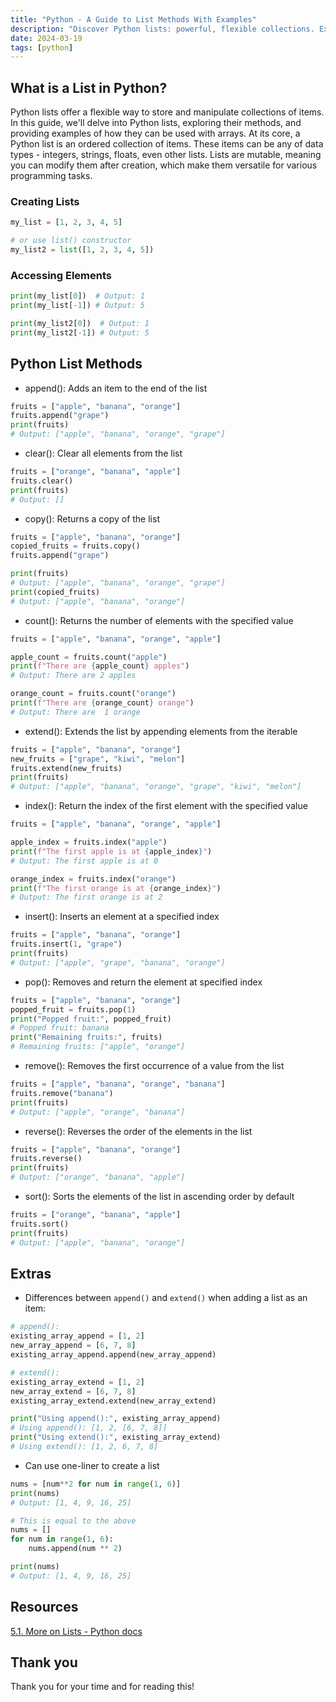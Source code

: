 ```yaml
---
title: "Python - A Guide to List Methods With Examples"
description: "Discover Python lists: powerful, flexible collections. Explore methods, creation, and manipulation for efficient programming."
date: 2024-03-19
tags: [python]
---
```


## What is a List in Python?

Python lists offer a flexible way to store and manipulate collections of items. In this guide, we'll delve into Python lists, exploring their methods, and providing examples of how they can be used with arrays. At its core, a Python list is an ordered collection of items. These items can be any of data types - integers, strings, floats, even other lists. Lists are mutable, meaning you can modify them after creation, which make them versatile for various programming tasks.

### Creating Lists

```python
my_list = [1, 2, 3, 4, 5]

# or use list() constructor
my_list2 = list([1, 2, 3, 4, 5])
```

### Accessing Elements

```python
print(my_list[0])  # Output: 1
print(my_list[-1]) # Output: 5

print(my_list2[0])  # Output: 1
print(my_list2[-1]) # Output: 5
```

## Python List Methods

- append(): Adds an item to the end of the list

```python
fruits = ["apple", "banana", "orange"]
fruits.append("grape")
print(fruits)
# Output: ["apple", "banana", "orange", "grape"]
```

- clear(): Clear all elements from the list

```python
fruits = ["orange", "banana", "apple"]
fruits.clear()
print(fruits)
# Output: []
```

- copy(): Returns a copy of the list

```python
fruits = ["apple", "banana", "orange"]
copied_fruits = fruits.copy()
fruits.append("grape")

print(fruits)
# Output: ["apple", "banana", "orange", "grape"]
print(copied_fruits)
# Output: ["apple", "banana", "orange"]
```

- count(): Returns the number of elements with the specified value

```python
fruits = ["apple", "banana", "orange", "apple"]

apple_count = fruits.count("apple")
print(f"There are {apple_count} apples")
# Output: There are 2 apples

orange_count = fruits.count("orange")
print(f"There are {orange_count} orange")
# Output: There are  1 orange
```

- extend(): Extends the list by appending elements from the iterable

```python
fruits = ["apple", "banana", "orange"]
new_fruits = ["grape", "kiwi", "melon"]
fruits.extend(new_fruits)
print(fruits)
# Output: ["apple", "banana", "orange", "grape", "kiwi", "melon"]
```

- index(): Return the index of the first element with the specified value

```python
fruits = ["apple", "banana", "orange", "apple"]

apple_index = fruits.index("apple")
print(f"The first apple is at {apple_index}")
# Output: The first apple is at 0

orange_index = fruits.index("orange")
print(f"The first orange is at {orange_index}")
# Output: The first orange is at 2
```

- insert(): Inserts an element at a specified index

```python
fruits = ["apple", "banana", "orange"]
fruits.insert(1, "grape")
print(fruits)
# Output: ["apple", "grape", "banana", "orange"]
```

- pop(): Removes and return the element at specified index

```python
fruits = ["apple", "banana", "orange"]
popped_fruit = fruits.pop(1)
print("Popped fruit:", popped_fruit)
# Popped fruit: banana
print("Remaining fruits:", fruits)
# Remaining fruits: ["apple", "orange"]
```

- remove(): Removes the first occurrence of a value from the list

```python
fruits = ["apple", "banana", "orange", "banana"]
fruits.remove("banana")
print(fruits)
# Output: ["apple", "orange", "banana"]
```

- reverse(): Reverses the order of the elements in the list

```python
fruits = ["apple", "banana", "orange"]
fruits.reverse()
print(fruits)
# Output: ["orange", "banana", "apple"]
```

- sort(): Sorts the elements of the list in ascending order by default

```python
fruits = ["orange", "banana", "apple"]
fruits.sort()
print(fruits)
# Output: ["apple", "banana", "orange"]
```

## Extras

- Differences between `append()` and `extend()` when adding a list as an item:

```python
# append():
existing_array_append = [1, 2]
new_array_append = [6, 7, 8]
existing_array_append.append(new_array_append)

# extend():
existing_array_extend = [1, 2]
new_array_extend = [6, 7, 8]
existing_array_extend.extend(new_array_extend)

print("Using append():", existing_array_append)
# Using append(): [1, 2, [6, 7, 8]]
print("Using extend():", existing_array_extend)
# Using extend(): [1, 2, 6, 7, 8]
```

- Can use one-liner to create a list

```python
nums = [num**2 for num in range(1, 6)]
print(nums)
# Output: [1, 4, 9, 16, 25]

# This is equal to the above
nums = []
for num in range(1, 6):
    nums.append(num ** 2)

print(nums)
# Output: [1, 4, 9, 16, 25]
```

## Resources

[5.1. More on Lists - Python docs](https://docs.python.org/3/tutorial/datastructures.html#more-on-lists)

## Thank you

Thank you for your time and for reading this!
